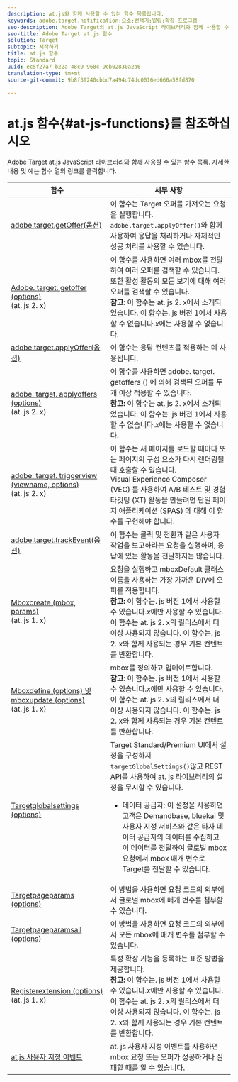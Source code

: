 ```yaml
---
description: at.js와 함께 사용할 수 있는 함수 목록입니다.
keywords: adobe.target.notification;요소;선택기;알림;확장 프로그램
seo-description: Adobe Target의 at.js JavaScript 라이브러리와 함께 사용할 수 있는 함수 목록.
seo-title: Adobe Target at.js 함수
solution: Target
subtopic: 시작하기
title: at.js 함수
topic: Standard
uuid: ec5f27a7-b22a-48c9-968c-9eb02830a2a6
translation-type: tm+mt
source-git-commit: 9b8f39240cbbd7a494d74dc0016ed666a58fd870

---
```



# at.js 함수{#at-js-functions}를 참조하십시오

Adobe Target at.js JavaScript 라이브러리와 함께 사용할 수 있는 함수 목록. 자세한 내용 및 예는 함수 열의 링크를 클릭합니다.

| 함수 | 세부 사항 |
| --- | --- | 
| [adobe.target.getOffer(옵션)](/help/c-implementing-target/c-implementing-target-for-client-side-web/adobe-target-getoffer.md) | 이 함수는 Target 오퍼를 가져오는 요청을 실행합니다. `adobe.target.applyOffer()`와 함께 사용하여 응답을 처리하거나 자체적인 성공 처리를 사용할 수 있습니다. |
| [Adobe. target. getoffer (options)](/help/c-implementing-target/c-implementing-target-for-client-side-web/adobe-target-getoffers-atjs-2.md)<br>(at. js 2. x) | 이 함수를 사용하면 여러 mbox를 전달하여 여러 오퍼를 검색할 수 있습니다. 또한 활성 활동의 모든 보기에 대해 여러 오퍼를 검색할 수 있습니다.<br>**참고:** 이 함수는 at. js 2. x에서 소개되었습니다. 이 함수는. js 버전 1에서 사용할 수 없습니다.*x*에는 사용할 수 없습니다. |
| [adobe.target.applyOffer(옵션)](/help/c-implementing-target/c-implementing-target-for-client-side-web/adobe-target-applyoffer.md) | 이 함수는 응답 컨텐츠를 적용하는 데 사용됩니다. |
| [adobe. target. applyoffers (options)](/help/c-implementing-target/c-implementing-target-for-client-side-web/adobe-target-applyoffers-atjs-2.md)<br>(at. js 2. x) | 이 함수를 사용하면 adobe. target. getoffers () 에 의해 검색된 오퍼를 두 개 이상 적용할 수 있습니다.<br>**참고:** 이 함수는 at. js 2. x에서 소개되었습니다. 이 함수는. js 버전 1에서 사용할 수 없습니다.*x*에는 사용할 수 없습니다. |
| [adobe. target. triggerview (viewname, options)](/help/c-implementing-target/c-implementing-target-for-client-side-web/adobe-target-triggerview-atjs-2.md)<br>(at. js 2. x) | 이 함수는 새 페이지를 로드할 때마다 또는 페이지의 구성 요소가 다시 렌더링될 때 호출할 수 있습니다.<br> Visual Experience Composer (VEC) 를 사용하여 A/B 테스트 및 경험 타깃팅 (XT) 활동을 만들려면 단일 페이지 애플리케이션 (SPAS) 에 대해 이 함수를 구현해야 합니다. |
| [adobe.target.trackEvent(옵션)](/help/c-implementing-target/c-implementing-target-for-client-side-web/adobe-target-trackevent.md) | 이 함수는 클릭 및 전환과 같은 사용자 작업을 보고하라는 요청을 실행하며, 응답에 있는 활동을 전달하지는 않습니다. |
| [Mboxcreate (mbox, params)](/help/c-implementing-target/c-implementing-target-for-client-side-web/mboxcreate-atjs.md)<br>(at. js 1. x) | 요청을 실행하고 mboxDefault 클래스 이름을 사용하는 가장 가까운 DIV에 오퍼를 적용합니다.<br>**참고:** 이 함수는. js 버전 1에서 사용할 수 있습니다.*x*에만 사용할 수 있습니다. 이 함수는 at. js 2. x의 릴리스에서 더 이상 사용되지 않습니다. 이 함수는. js 2. x와 함께 사용되는 경우 기본 컨텐트를 반환합니다. |
| [Mboxdefine (options) 및 mboxupdate (options)](/help/c-implementing-target/c-implementing-target-for-client-side-web/mboxdefine-mboxupdate-atjs-1x.md)<br>(at. js 1. x) | mbox를 정의하고 업데이트합니다.<br>**참고:** 이 함수는. js 버전 1에서 사용할 수 있습니다.*x*에만 사용할 수 있습니다. 이 함수는 at. js 2. x의 릴리스에서 더 이상 사용되지 않습니다. 이 함수는. js 2. x와 함께 사용되는 경우 기본 컨텐트를 반환합니다. |
| [Targetglobalsettings (options)](/help/c-implementing-target/c-implementing-target-for-client-side-web/targetgobalsettings.md) | Target Standard/Premium UI에서 설정을 구성하지 `targetGlobalSettings()`않고 REST API를 사용하여 at. js 라이브러리의 설정을 무시할 수 있습니다.<ul><li>데이터 공급자: 이 설정을 사용하면 고객은 Demandbase, bluekai 및 사용자 지정 서비스와 같은 타사 데이터 공급자의 데이터를 수집하고 이 데이터를 전달하여 글로벌 mbox 요청에서 mbox 매개 변수로 Target를 전달할 수 있습니다.</li></ul> |
| [Targetpageparams (options)](/help/c-implementing-target/c-implementing-target-for-client-side-web/targetpageparams.md) | 이 방법을 사용하면 요청 코드의 외부에서 글로벌 mbox에 매개 변수를 첨부할 수 있습니다. |
| [Targetpageparamsall (options)](/help/c-implementing-target/c-implementing-target-for-client-side-web/targetpageparamsall.md) | 이 방법을 사용하면 요청 코드의 외부에서 모든 mbox에 매개 변수를 첨부할 수 있습니다. |
| [Registerextension (options)](/help/c-implementing-target/c-implementing-target-for-client-side-web/registerextension-atjs-1x.md)<br>(at. js 1. x) | 특정 확장 기능을 등록하는 표준 방법을 제공합니다.<br>**참고:** 이 함수는. js 버전 1에서 사용할 수 있습니다.*x*에만 사용할 수 있습니다. 이 함수는 at. js 2. x의 릴리스에서 더 이상 사용되지 않습니다. 이 함수는. js 2. x와 함께 사용되는 경우 기본 컨텐트를 반환합니다. |
| [at.js 사용자 지정 이벤트](/help/c-implementing-target/c-implementing-target-for-client-side-web/atjs-custom-events.md) | at. js 사용자 지정 이벤트를 사용하면 mbox 요청 또는 오퍼가 성공하거나 실패할 때를 알 수 있습니다. |
